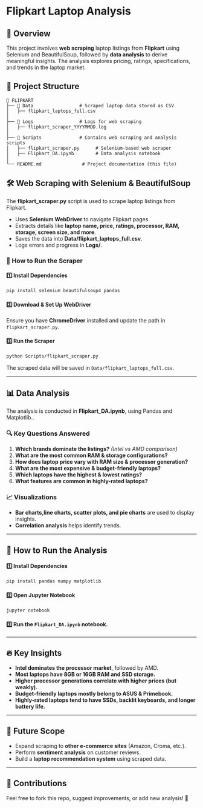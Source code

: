 # Flipkart Laptop Analysis

## 📌 Overview
This project involves **web scraping** laptop listings from **Flipkart** using Selenium and BeautifulSoup, followed by **data analysis** to derive meaningful insights. The analysis explores pricing, ratings, specifications, and trends in the laptop market.

## 📂 Project Structure
```
📁 FLIPKART
├── 📂 Data                 # Scraped laptop data stored as CSV
│   ├── flipkart_laptops_full.csv
│
├── 📂 Logs                 # Logs for web scraping
│   ├── flipkart_scraper_YYYYMMDD.log
│
├── 📂 Scripts              # Contains web scraping and analysis scripts
│   ├── flipkart_scraper.py      # Selenium-based web scraper
│   ├── Flipkart_DA.ipynb        # Data analysis notebook
│
└── README.md               # Project documentation (this file)
```

## 🛠 Web Scraping with Selenium & BeautifulSoup
The **flipkart_scraper.py** script is used to scrape laptop listings from Flipkart.

- Uses **Selenium WebDriver** to navigate Flipkart pages.
- Extracts details like **laptop name, price, ratings, processor, RAM, storage, screen size, and more**.
- Saves the data into **Data/flipkart_laptops_full.csv**.
- Logs errors and progress in **Logs/**.

### 🔹 How to Run the Scraper
#### 1️⃣ Install Dependencies
```bash
pip install selenium beautifulsoup4 pandas
```

#### 2️⃣ Download & Set Up WebDriver
Ensure you have **ChromeDriver** installed and update the path in `flipkart_scraper.py`.

#### 3️⃣ Run the Scraper
```bash
python Scripts/flipkart_scraper.py
```

The scraped data will be saved in `Data/flipkart_laptops_full.csv`.

---

## 📊 Data Analysis
The analysis is conducted in **Flipkart_DA.ipynb**, using Pandas and Matplotlib..

### 🔍 Key Questions Answered
1. **Which brands dominate the listings?** *(Intel vs AMD comparison)*
2. **What are the most common RAM & storage configurations?**
3. **How does laptop price vary with RAM size & processor generation?**
4. **What are the most expensive & budget-friendly laptops?**
5. **Which laptops have the highest & lowest ratings?**
6. **What features are common in highly-rated laptops?**

### 📈 Visualizations
- **Bar charts,line charts, scatter plots, and pie charts** are used to display insights.
- **Correlation analysis** helps identify trends.

---

## 🚀 How to Run the Analysis
#### 1️⃣ Install Dependencies
```bash
pip install pandas numpy matplotlib
```
#### 2️⃣ Open Jupyter Notebook
```bash
jupyter notebook
```
#### 3️⃣ Run the `Flipkart_DA.ipynb` notebook.

---

## 🔥 Key Insights
- **Intel dominates the processor market**, followed by AMD.
- **Most laptops have 8GB or 16GB RAM and SSD storage.**
- **Higher processor generations correlate with higher prices (but weakly).**
- **Budget-friendly laptops mostly belong to ASUS & Primebook.**
- **Highly-rated laptops tend to have SSDs, backlit keyboards, and longer battery life.**

---

## 📌 Future Scope
- Expand scraping to **other e-commerce sites** (Amazon, Croma, etc.).
- Perform **sentiment analysis** on customer reviews.
- Build a **laptop recommendation system** using scraped data.

---

## 🌟 Contributions
Feel free to fork this repo, suggest improvements, or add new analysis! 🎉

